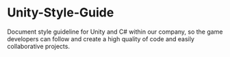 # Unity-Style-Guide
Document style guideline for Unity and C# within our company, so the game developers can follow and create a high quality of code and easily collaborative projects.
